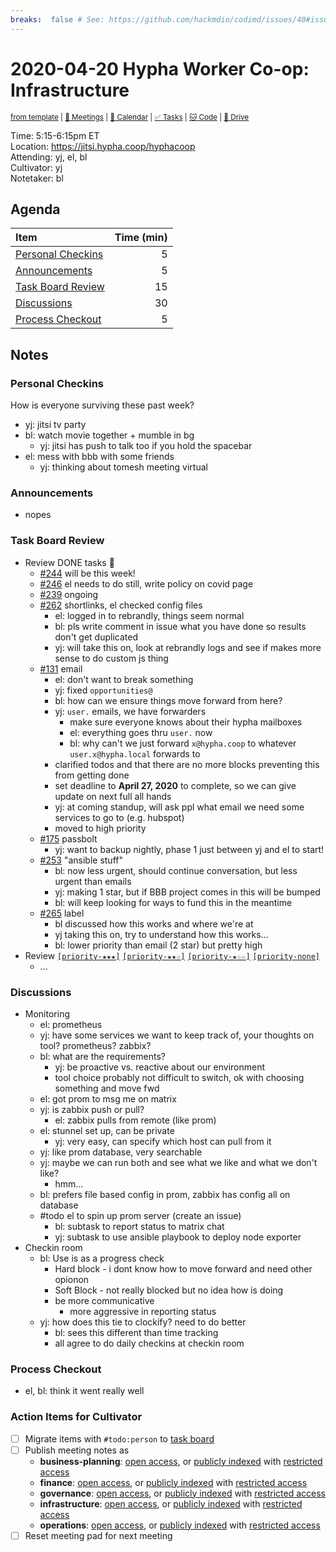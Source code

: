 ```yaml
---
breaks:  false # See: https://github.com/hackmdio/codimd/issues/40#issuecomment-172927690
---
```

# 2020-04-20 Hypha Worker Co-op: Infrastructure

<sup>[from template][template] | [:notebook: Meetings][meetings] | [:date: Calendar][calendar] | [:white_check_mark: Tasks][tasks] | [:cat: Code][gh] | [:open_file_folder: Drive][drive]</sup>

Time:       5:15-6:15pm ET  
Location:   https://jitsi.hypha.coop/hyphacoop  
Attending:  yj, el, bl  
Cultivator: yj  
Notetaker:  bl

## Agenda

| Item                                            | Time (min) |
|:------------------------------------------------|-----------:|
| [Personal Checkins](#Personal-Checkins)         |          5 |
| [Announcements](#Announcements)                 |          5 |
| [Task Board Review](#Task-Board-Review)         |         15 |
| [Discussions](#Discussions)                     |         30 |
| [Process Checkout](#Process-Checkout)           |          5 |

## Notes

### Personal Checkins

How is everyone surviving these past week?
- yj: jitsi tv party
- bl: watch movie together + mumble in bg
    - yj: jitsi has push to talk too if you hold the spacebar
- el: mess with bbb with some friends
    - yj: thinking about tomesh meeting virtual

### Announcements

- nopes

### Task Board Review

- Review DONE tasks :tada:
	- [#244](https://github.com/hyphacoop/organizing/issues/244) will be this week!
	- [#246](https://github.com/hyphacoop/organizing/issues/246) el needs to do still, write policy on covid page
	- [#239](https://github.com/hyphacoop/organizing/issues/239) ongoing
	- [#262](https://github.com/hyphacoop/organizing/issues/262) shortlinks, el checked config files
	    - el: logged in to rebrandly, things seem normal
	    - bl: pls write comment in issue what you have done so results don't get duplicated
	    - yj: will take this on, look at rebrandly logs and see if makes more sense to do custom js thing
	- [#131](https://github.com/hyphacoop/organizing/issues/131) email
        - el: don't want to break something
	    - yj: fixed `opportunities@`
	    - bl: how can we ensure things move forward from here?
	    - yj: `user.` emails, we have forwarders
	        - make sure everyone knows about their hypha mailboxes
	        - el: everything goes thru `user.` now
	        - bl: why can't we just forward `x@hypha.coop` to whatever `user.x@hypha.local` forwards to
	    - clarified todos and that there are no more blocks preventing this from getting done
	    - set deadline to **April 27, 2020** to complete, so we can give update on next full all hands
	    - yj: at coming standup, will ask ppl what email we need some services to go to (e.g. hubspot)
	    - moved to high priority
	- [#175](https://github.com/hyphacoop/organizing/issues/175) passbolt
	    - yj: want to backup nightly, phase 1 just between yj and el to start!
	- [#253](https://github.com/hyphacoop/organizing/issues/253) "ansible stuff"
	    - bl: now less urgent, should continue conversation, but less urgent than emails
	    - yj: making 1 star, but if BBB project comes in this will be bumped
	    - bl: will keep looking for ways to fund this in the meantime
	- [#265](https://github.com/hyphacoop/organizing/issues/265) label
	    - bl discussed how this works and where we're at
	    - yj taking this on, try to understand how this works...
	    - bl: lower priority than email (2 star) but pretty high
- Review [`[priority-★★★]`][l-pri-hi] [`[priority-★★☆]`][l-pri-md] [`[priority-★☆☆]`][l-pri-lo] [`[priority-none]`][l-pri-none]
	- ...

### Discussions

- Monitoring
    - el: prometheus
    - yj: have some services we want to keep track of, your thoughts on tool? prometheus? zabbix?
    - bl: what are the requirements?
        - yj: be proactive vs. reactive about our environment
        - tool choice probably not difficult to switch, ok with choosing something and move fwd
    - el: got prom to msg me on matrix
    - yj: is zabbix push or pull?
        - el: zabbix pulls from remote (like prom)
    - el: stunnel set up, can be private
        - yj: very easy, can specify which host can pull from it
    - yj: like prom database, very searchable
    - yj: maybe we can run both and see what we like and what we don't like?
        - hmm...
    - bl: prefers file based config in prom, zabbix has config all on database
    - #todo el to spin up prom server (create an issue)
        - bl: subtask to report status to matrix chat
        - yj: subtask to use ansible playbook to deploy node exporter
- Checkin room 
    - bl: Use is as a progress check
        - Hard block - i dont know how to move forward and need other opionon
        - Soft Block - not really blocked but no idea how is doing
        - be more communicative
            - more aggressive in reporting status
    - yj: how does this tie to clockify? need to do better
        - bl: sees this different than time tracking
        - all agree to do daily checkins at checkin room

### Process Checkout

- el, bl: think it went really well


### Action Items for Cultivator

- [ ] Migrate items with `#todo:person` to [task board][tasks]
- [ ] Publish meeting notes as
	- **business-planning**: [open access][biz-public], or [publicly indexed][biz-index] with [restricted access][biz-private]
	- **finance**: [open access][fin-public], or [publicly indexed][fin-index] with [restricted access][fin-private]
	- **governance**: [open access][gov-public], or [publicly indexed][gov-index] with [restricted access][gov-private]
	- **infrastructure**: [open access][inf-public], or [publicly indexed][inf-index] with [restricted access][inf-private]
	- **operations**: [open access][ops-public], or [publicly indexed][ops-index] with [restricted access][ops-private]
- [ ] Reset meeting pad for next meeting

<!-- Links: Important -->
[template]: https://link.hypha.coop/wg-template
[meetings]: https://link.hypha.coop/meetings
[calendar]: https://link.hypha.coop/calendar
[tasks]:    https://link.hypha.coop/tasks
[gh]:       https://link.hypha.coop/gh
[drive]:    https://link.hypha.coop/drive

<!-- Links: Labels -->
[l-pri-hi]: https://github.com/orgs/hyphacoop/projects/2?card_filter_query=label:[priority-★★★]
[l-pri-md]: https://github.com/orgs/hyphacoop/projects/2?card_filter_query=label:[priority-★★☆]
[l-pri-lo]: https://github.com/orgs/hyphacoop/projects/2?card_filter_query=label:[priority-★☆☆]
[l-pri-none]: https://github.com/orgs/hyphacoop/projects/2?card_filter_query=-label:[priority-★☆☆]+-label:[priority-★★☆]+-label:[priority-★★★]
[l-biz]: https://github.com/orgs/hyphacoop/projects/2?card_filter_query=label:"wg:business-planning"
[l-fin]: https://github.com/orgs/hyphacoop/projects/2?card_filter_query=label:"wg:finance"
[l-gov]: https://github.com/orgs/hyphacoop/projects/2?card_filter_query=label:"wg:governance
[l-inf]: https://github.com/orgs/hyphacoop/projects/2?card_filter_query=label:"wg:infrastructure"
[l-ops]: https://github.com/orgs/hyphacoop/projects/2?card_filter_query=label:"wg:operations"
[l-none]: https://github.com/orgs/hyphacoop/projects/2?card_filter_query=-label:wg:operations+-label:wg:infrastructure+-label:wg:finance+-label:wg:governance+-label:wg:business-planning

<!-- Links: Archive -->
[biz-public]:   https://github.com/hyphacoop/organizing/new/master?filename=_posts/meeting-notes/2020-MM-DD-business-planning.md
[biz-index]:    https://github.com/hyphacoop/organizing/new/master?filename=_posts/private/meeting-notes/2020-MM-DD-business-planning.md&value=Empty%20file%20for%20public%20indexing%20of%20access-restricted%20file.
[biz-private]:  https://github.com/hyphacoop/organizing-private/new/master?filename=meeting-notes/2020-MM-DD-business-planning.md
[fin-public]:   https://github.com/hyphacoop/organizing/new/master?filename=_posts/meeting-notes/2020-MM-DD-finance.md
[fin-index]:    https://github.com/hyphacoop/organizing/new/master?filename=_posts/private/meeting-notes/2020-MM-DD-finance.md&value=Empty%20file%20for%20public%20indexing%20of%20access-restricted%20file.
[fin-private]:  https://github.com/hyphacoop/organizing-private/new/master?filename=meeting-notes/2020-MM-DD-finance.md
[gov-public]:   https://github.com/hyphacoop/organizing/new/master?filename=_posts/meeting-notes/2020-MM-DD-governance.md
[gov-index]:    https://github.com/hyphacoop/organizing/new/master?filename=_posts/private/meeting-notes/2020-MM-DD-governance.md&value=Empty%20file%20for%20public%20indexing%20of%20access-restricted%20file.
[gov-private]:  https://github.com/hyphacoop/organizing-private/new/master?filename=meeting-notes/2020-MM-DD-governance.md
[inf-public]:   https://github.com/hyphacoop/organizing/new/master?filename=_posts/meeting-notes/2020-MM-DD-infrastructure.md
[inf-index]:    https://github.com/hyphacoop/organizing/new/master?filename=_posts/private/meeting-notes/2020-MM-DD-infrastructure.md&value=Empty%20file%20for%20public%20indexing%20of%20access-restricted%20file.
[inf-private]:  https://github.com/hyphacoop/organizing-private/new/master?filename=meeting-notes/2020-MM-DD-infrastructure.md
[ops-public]:   https://github.com/hyphacoop/organizing/new/master?filename=_posts/meeting-notes/2020-MM-DD-operations.md
[ops-index]:    https://github.com/hyphacoop/organizing/new/master?filename=_posts/private/meeting-notes/2020-MM-DD-operations.md&value=Empty%20file%20for%20public%20indexing%20of%20access-restricted%20file.
[ops-private]:  https://github.com/hyphacoop/organizing-private/new/master?filename=meeting-notes/2020-MM-DD-operations.md
